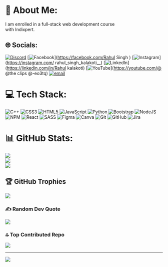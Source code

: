 # 💫 About Me:
I am enrolled in a full-stack web development course <br>with Indixpert.<br>


## 🌐 Socials:
[![Discord](https://img.shields.io/badge/Discord-%237289DA.svg?logo=discord&logoColor=white)](https://discord.gg/valoooo_22) [![Facebook](https://img.shields.io/badge/Facebook-%231877F2.svg?logo=Facebook&logoColor=white)](https://facebook.com/Rahul Singh ) [![Instagram](https://img.shields.io/badge/Instagram-%23E4405F.svg?logo=Instagram&logoColor=white)](https://instagram.com/ rahul_singh_kalakoti__) [![LinkedIn](https://img.shields.io/badge/LinkedIn-%230077B5.svg?logo=linkedin&logoColor=white)](https://linkedin.com/in/Rahul kalakoti) [![YouTube](https://img.shields.io/badge/YouTube-%23FF0000.svg?logo=YouTube&logoColor=white)](https://youtube.com/@ @the clips @-eo3tq) [![email](https://img.shields.io/badge/Email-D14836?logo=gmail&logoColor=white)](mailto:therahulsingh325@gmail.com) 

# 💻 Tech Stack:
![C++](https://img.shields.io/badge/c++-%2300599C.svg?style=for-the-badge&logo=c%2B%2B&logoColor=white) ![CSS3](https://img.shields.io/badge/css3-%231572B6.svg?style=for-the-badge&logo=css3&logoColor=white) ![HTML5](https://img.shields.io/badge/html5-%23E34F26.svg?style=for-the-badge&logo=html5&logoColor=white) ![JavaScript](https://img.shields.io/badge/javascript-%23323330.svg?style=for-the-badge&logo=javascript&logoColor=%23F7DF1E) ![Python](https://img.shields.io/badge/python-3670A0?style=for-the-badge&logo=python&logoColor=ffdd54) ![Bootstrap](https://img.shields.io/badge/bootstrap-%238511FA.svg?style=for-the-badge&logo=bootstrap&logoColor=white) ![NodeJS](https://img.shields.io/badge/node.js-6DA55F?style=for-the-badge&logo=node.js&logoColor=white) ![NPM](https://img.shields.io/badge/NPM-%23CB3837.svg?style=for-the-badge&logo=npm&logoColor=white) ![React](https://img.shields.io/badge/react-%2320232a.svg?style=for-the-badge&logo=react&logoColor=%2361DAFB) ![SASS](https://img.shields.io/badge/SASS-hotpink.svg?style=for-the-badge&logo=SASS&logoColor=white) ![Figma](https://img.shields.io/badge/figma-%23F24E1E.svg?style=for-the-badge&logo=figma&logoColor=white) ![Canva](https://img.shields.io/badge/Canva-%2300C4CC.svg?style=for-the-badge&logo=Canva&logoColor=white) ![Git](https://img.shields.io/badge/git-%23F05033.svg?style=for-the-badge&logo=git&logoColor=white) ![GitHub](https://img.shields.io/badge/github-%23121011.svg?style=for-the-badge&logo=github&logoColor=white) ![Jira](https://img.shields.io/badge/jira-%230A0FFF.svg?style=for-the-badge&logo=jira&logoColor=white)
# 📊 GitHub Stats:
![](https://github-readme-stats.vercel.app/api?username=rahulsingh325&theme=merko&hide_border=false&include_all_commits=true&count_private=true)<br/>
![](https://nirzak-streak-stats.vercel.app/?user=rahulsingh325&theme=merko&hide_border=false)<br/>
![](https://github-readme-stats.vercel.app/api/top-langs/?username=rahulsingh325&theme=merko&hide_border=false&include_all_commits=true&count_private=true&layout=compact)

## 🏆 GitHub Trophies
![](https://github-profile-trophy.vercel.app/?username=rahulsingh325&theme=radical&no-frame=false&no-bg=true&margin-w=4)

### ✍️ Random Dev Quote
![](https://quotes-github-readme.vercel.app/api?type=horizontal&theme=radical)

### 🔝 Top Contributed Repo
![](https://github-contributor-stats.vercel.app/api?username=rahulsingh325&limit=5&theme=radical&combine_all_yearly_contributions=true)

---
[![](https://visitcount.itsvg.in/api?id=rahulsingh325&icon=6&color=0)](https://visitcount.itsvg.in)

<!-- Proudly created with GPRM ( https://gprm.itsvg.in ) -->
